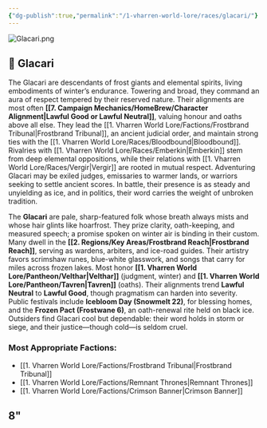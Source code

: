 ```yaml
---
{"dg-publish":true,"permalink":"/1-vharren-world-lore/races/glacari/"}
---
```


![Glacari.png](/img/user/z.%20Assets/Glacari.png)
## 🧊 **Glacari**

The Glacari are descendants of frost giants and elemental spirits, living embodiments of winter’s endurance. Towering and broad, they command an aura of respect tempered by their reserved nature. Their alignments are most often **[[7. Campaign Mechanics/HomeBrew/Character Alignment\|Lawful Good or Lawful Neutral]]**, valuing honour and oaths above all else. They lead the [[1. Vharren World Lore/Factions/Frostbrand Tribunal\|Frostbrand Tribunal]], an ancient judicial order, and maintain strong ties with the [[1. Vharren World Lore/Races/Bloodbound\|Bloodbound]]. Rivalries with [[1. Vharren World Lore/Races/Emberkin\|Emberkin]] stem from deep elemental oppositions, while their relations with [[1. Vharren World Lore/Races/Vergir\|Vergir]] are rooted in mutual respect. Adventuring Glacari may be exiled judges, emissaries to warmer lands, or warriors seeking to settle ancient scores. In battle, their presence is as steady and unyielding as ice, and in politics, their word carries the weight of unbroken tradition.

The **Glacari** are pale, sharp-featured folk whose breath always mists and whose hair glints like hoarfrost. They prize clarity, oath-keeping, and measured speech; a promise spoken on winter air is binding in their custom. Many dwell in the **[[2. Regions/Key Areas/Frostbrand Reach\|Frostbrand Reach]]**, serving as wardens, arbiters, and ice-road guides. Their artistry favors scrimshaw runes, blue-white glasswork, and songs that carry for miles across frozen lakes. Most honor **[[1. Vharren World Lore/Pantheon/Velthar\|Velthar]]** (judgment, winter) and **[[1. Vharren World Lore/Pantheon/Tavren\|Tavren]]** (oaths). Their alignments trend **Lawful Neutral** to **Lawful Good**, though pragmatism can harden into severity. Public festivals include **Icebloom Day (Snowmelt 22)**, for blessing homes, and the **Frozen Pact (Frostwane 6)**, an oath-renewal rite held on black ice. Outsiders find Glacari cool but dependable: their word holds in storm or siege, and their justice—though cold—is seldom cruel.

### **Most Appropriate Factions:**
- [[1. Vharren World Lore/Factions/Frostbrand Tribunal\|Frostbrand Tribunal]]
- [[1. Vharren World Lore/Factions/Remnant Thrones\|Remnant Thrones]]
- [[1. Vharren World Lore/Factions/Crimson Banner\|Crimson Banner]]


8"
---


